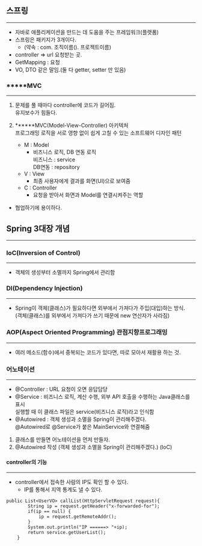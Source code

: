 ## 스프링

---

- 자바로 애플리케이션을 만드는 데 도움을 주는 프레임워크(플랫폼)
- 스프링은 패키지가 3개이다.
  - (약속 : com. 조직이름(). 프로젝트이름)
- controller => url 요청받는 곳.
- GetMapping : 요청
- VO, DTO 같은 말임.(둘 다 getter, setter 만 있음)

### **\***MVC

---

1. 문제를 풀 때마다 controller에 코드가 길어짐.  
   유지보수가 힘들다.

2. **\*\***MVC(Model-View-Controller) 아키텍처  
   프로그래밍 로직을 서로 영향 없이 쉽게 고칠 수 있는 소프트웨어 디자인 패턴
   - M : Model
     - 비즈니스 로직, DB 연동 로직  
       비즈니스 : service  
       DB연동 : repository
   - V : View
     - 최종 사용자에게 결과를 화면(UI)으로 보여줌
   - C : Controller
     - 요청을 받아서 화면과 Model를 연결시켜주는 역할

- 협업하기에 용이하다.

## Spring 3대장 개념

---

### IoC(Inversion of Control)

---

- 객체의 생성부터 소멸까지 Spring에서 관리함

### DI(Dependency Injection)

---

- Spring이 객체(클래스)가 필요하다면 외부에서 가져다가 주입(대입)하는 방식.  
  (객체(클래스)를 외부에서 가져다가 쓰기 때문에 new 연산자가 사라짐)

### AOP(Aspect Oriented Programming) 관점지향프로그래밍

---

- 여러 메소드(함수)에서 중복되는 코드가 있다면, 따로 모아서 재활용 하는 것.

### 어노테이션

---

- @Controller : URL 요청이 오면 응답담당
- @Service : 비즈니스 로직, 계산 수행, 외부 API 호출을 수행하는 Java클래스를 표시  
   실행할 때 이 클래스 파일은 service(비즈니스 로직)라고 인식함
- @Autowired : 객체 생성과 소멸을 Spring이 관리해주겠다.  
  @Autowired로 @Service가 붙은 MainService와 연결해줌

1. 클래스를 만들면 어노테이션을 먼저 만들자.
2. @Autowired 작성 (객체 생성과 소멸을 Spring이 관리해주겠다.) (IoC)

#### controller의 기능

---

- controller에서 접속한 사람의 IP도 확인 할 수 있다.
  - IP를 통해서 지역 통계도 낼 수 있다.

```
public List<UserVO> callList(HttpServletRequest request){
		String ip = request.getHeader("x-forwarded-for");
		if(ip == null) {
			ip = request.getRemoteAddr();
		}
		System.out.println("IP ======> "+ip);
		return service.getUserList();
	}
```
